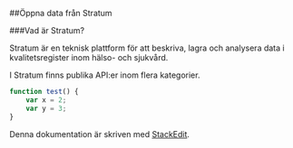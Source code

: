 ##Öppna data från Stratum

###Vad är Stratum?

Stratum är en teknisk plattform för att beskriva, lagra och analysera data i kvalitetsregister inom hälso- och sjukvård.

I Stratum finns publika API:er inom flera kategorier. 

```javascript linenos:true
function test() {
	var x = 2;
	var y = 3;
}
```

Denna dokumentation är skriven med [<i class="icon-provider-stackedit"></i> StackEdit](https://stackedit.io/).
